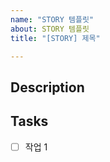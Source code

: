 ```yaml
---
name: "STORY 템플릿"
about: STORY 템플릿
title: "[STORY] 제목"

---
```


## Description

## Tasks

<!-- STORY 완료를 위해 필요한 작업 목록-->
<!-- TASK 와 일대일대응되지 않아도 됨 -->
- [ ] 작업 1
